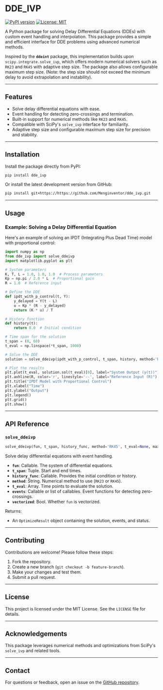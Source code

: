 # DDE_IVP

[![PyPI version](https://badge.fury.io/py/dde_ivp.svg)](https://badge.fury.io/py/dde_ivp)
[![License: MIT](https://img.shields.io/badge/License-MIT-yellow.svg)](https://opensource.org/licenses/MIT)

A Python package for solving Delay Differential Equations (DDEs) with custom event handling and interpolation. This package provides a simple and efficient interface for DDE problems using advanced numerical methods.

Inspired by the **`ddeint`** package, this implementation builds upon `scipy.integrate.solve_ivp`, which offers modern numerical solvers such as `RK23` and `RK45` with adaptive step size. The package also allows configurable maximum step size. (Note: the step size should not exceed the minimum delay to avoid extrapolation and instability).

---

## Features

- Solve delay differential equations with ease.
- Event handling for detecting zero-crossings and termination.
- Built-in support for numerical methods like `RK23` and `RK45`.
- Compatible with SciPy's `solve_ivp` interface for familiarity.
- Adaptive step size and configurable maximum step size for precision and stability.

---


## Installation

Install the package directly from PyPI:

```bash
pip install dde_ivp
```

Or install the latest development version from GitHub:

```bash
pip install git+https://https://github.com/Menginventor/dde_ivp.git
```

---

## Usage

### Example: Solving a Delay Differential Equation

Here's an example of solving an IPDT (Integrating Plus Dead Time) model with proportional control:

```python
import numpy as np
from dde_ivp import solve_ddeivp
import matplotlib.pyplot as plt

# System parameters
K, T, L = 1.0, 1.0, 1.0  # Process parameters
Kp = np.pi / 2.0 * L  # Proportional gain
R = 1.0  # Reference input

# Define the DDE
def ipdt_with_p_control(t, Y):
    y_delayed = Y(t - L)
    u = Kp * (R - y_delayed)
    return (K * u) / T

# History function
def history(t):
    return 0.0  # Initial condition

# Time span for the solution
t_span = (0, 60)
t_eval = np.linspace(*t_span, 1000)

# Solve the DDE
solution = solve_ddeivp(ipdt_with_p_control, t_span, history, method='RK23', t_eval=t_eval)

# Plot the results
plt.plot(t_eval, solution.sol(t_eval)[0], label="System Output (y(t))")
plt.axhline(R, color='r', linestyle='--', label="Reference Input (R)")
plt.title("IPDT Model with Proportional Control")
plt.xlabel("Time")
plt.ylabel("Output")
plt.legend()
plt.grid()
plt.show()
```

---

## API Reference

### `solve_ddeivp`

```python
solve_ddeivp(fun, t_span, history_func, method='RK45', t_eval=None, max_step=None, events=None, vectorized=False, args=None, **options)
```

Solve delay differential equations with event handling.

- **`fun`**: Callable. The system of differential equations.
- **`t_span`**: Tuple. Start and end times.
- **`history_func`**: Callable. Provides the initial condition or history.
- **`method`**: String. Numerical method to use (`RK23` or `RK45`).
- **`t_eval`**: Array. Time points to evaluate the solution.
- **`events`**: Callable or list of callables. Event functions for detecting zero-crossings.
- **`vectorized`**: Bool. Whether `fun` is vectorized.

Returns:
- An `OptimizeResult` object containing the solution, events, and status.

---

## Contributing

Contributions are welcome! Please follow these steps:

1. Fork the repository.
2. Create a new branch (`git checkout -b feature-branch`).
3. Make your changes and test them.
4. Submit a pull request.

---

## License

This project is licensed under the MIT License. See the `LICENSE` file for details.

---

## Acknowledgements

This package leverages numerical methods and optimizations from SciPy's `solve_ivp` and related tools.

---

## Contact

For questions or feedback, open an issue on the [GitHub repository](https://github.com/Menginventor/dde_ivp).
